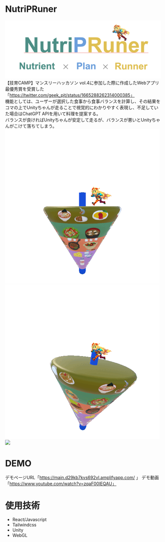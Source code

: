 # NutriPRuner
![picture 1](Readme_img/NutriPRuner.png)  
【技育CAMP】マンスリーハッカソン vol.4に参加した際に作成したWebアプリ  
最優秀賞を受賞した「https://twitter.com/geek_pjt/status/1665288262314000385」  
機能としては、ユーザーが選択した食事から食事バランスを計算し、その結果をコマの上でUnityちゃんが走ることで視覚的にわかりやすく表現し、不足していた場合はChatGPT APIを用いて料理を提案する。  
バランスが良ければUnityちゃんが安定して走るが、バランスが悪いとUnityちゃんがこけて落ちてしまう。
<img src="Readme_img/Koma_seiten.gif">
<img src="Readme_img/Koma_gura.gif">
<img src="Readme_img/koma_falldown.gif">
# DEMO
デモページURL「https://main.d29kb7kvs692vl.amplifyapp.com/
」 
デモ動画「https://www.youtube.com/watch?v=zqaF00lEQAU」

# 使用技術
* React/Javascript
* Tailwindcss
* Unity
* WebGL

